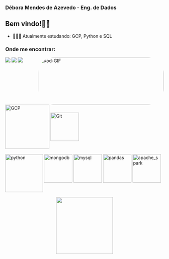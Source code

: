 ### Débora Mendes de Azevedo - Eng. de Dados

## Bem vindo!👋🏽

- 👨🏽‍💻 Atualmente estudando: GCP, Python e SQL

### Onde me encontrar:

<div>
  <a href="https://www.linkedin.com/in/deboramendesazevedo/" target="_blank"><img src="https://img.shields.io/badge/LinkedIn-0077B5?style=for-the-badge&logo=linkedin&logoColor=white" target="_blank"></a>
  <a href="mailto:debora.map@hotmail.com" target="_blank"><img src="https://img.shields.io/badge/Gmail-D14836?style=for-the-badge&logo=gmail&logoColor=white"
target="_blank"></a>
  <a href="https://www.instagram.com/deboramendesdeazevedo/" target="_blank"><img src="https://img.shields.io/badge/Instagram-E4405F?style=for-the-badge&logo=instagram&logoColor=white" target="_blank"></a>
  <img align="right" alt="Rod-GIF" width="400px" height="150" style="border-radius:50px;" src="https://media.giphy.com/media/QpVUMRUJGokfqXyfa1/giphy.gif">
</div>

##

<div style="display: inline_block"><br>
  <img align="center" alt="GCP" width="140px" src="https://cdn.jsdelivr.net/gh/devicons/devicon/icons/googlecloud/googlecloud-original-wordmark.svg">
  <img align="center" alt="Git" width="90px" src="https://cdn.jsdelivr.net/gh/devicons/devicon/icons/git/git-plain-wordmark.svg">
  
</div>

<div style="display: inline_block"><br>
  <img align="center" alt="mongodb" width="90px" src="https://cdn.jsdelivr.net/gh/devicons/devicon/icons/mongodb/mongodb-original-wordmark.svg">
  <img align="center" alt="mysql" width="90px" src="https://cdn.jsdelivr.net/gh/devicons/devicon/icons/mysql/mysql-original-wordmark.svg">
  <img align="center" alt="pandas" width="90px" src="https://cdn.jsdelivr.net/gh/devicons/devicon/icons/pandas/pandas-original-wordmark.svg">
  <img align="center" alt="apache_spark" width="90px" src="https://upload.wikimedia.org/wikipedia/commons/thumb/f/f3/Apache_Spark_logo.svg/512px-Apache_Spark_logo.svg.png?20210416091439">
   <img align="left" alt="python" width="120px" src="https://cdn.jsdelivr.net/gh/devicons/devicon/icons/python/python-original-wordmark.svg">
</div>

##

<div align="center"><br>
  <img align="center" a href="https://github.com/deboraMendesAzevedo" height="180em" src="https://github-readme-stats.vercel.app/api/top-langs/?username=deboraMendesAzevedo&layout=compact&langs_count=7&theme=github_dark"/>
  
</div>


